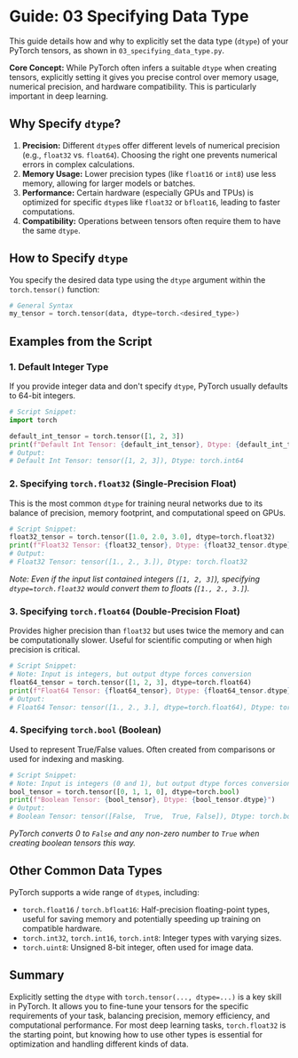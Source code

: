 # Guide: 03 Specifying Data Type

This guide details how and why to explicitly set the data type (`dtype`) of your PyTorch tensors, as shown in `03_specifying_data_type.py`.

**Core Concept:** While PyTorch often infers a suitable `dtype` when creating tensors, explicitly setting it gives you precise control over memory usage, numerical precision, and hardware compatibility. This is particularly important in deep learning.

## Why Specify `dtype`?

1. **Precision:** Different `dtype`s offer different levels of numerical precision (e.g., `float32` vs. `float64`). Choosing the right one prevents numerical errors in complex calculations.
2. **Memory Usage:** Lower precision types (like `float16` or `int8`) use less memory, allowing for larger models or batches.
3. **Performance:** Certain hardware (especially GPUs and TPUs) is optimized for specific `dtype`s like `float32` or `bfloat16`, leading to faster computations.
4. **Compatibility:** Operations between tensors often require them to have the same `dtype`.

## How to Specify `dtype`

You specify the desired data type using the `dtype` argument within the `torch.tensor()` function:

```python
# General Syntax
my_tensor = torch.tensor(data, dtype=torch.<desired_type>)
```

## Examples from the Script

### 1. Default Integer Type

If you provide integer data and don't specify `dtype`, PyTorch usually defaults to 64-bit integers.

```python
# Script Snippet:
import torch

default_int_tensor = torch.tensor([1, 2, 3])
print(f"Default Int Tensor: {default_int_tensor}, Dtype: {default_int_tensor.dtype}")
# Output:
# Default Int Tensor: tensor([1, 2, 3]), Dtype: torch.int64
```

### 2. Specifying `torch.float32` (Single-Precision Float)

This is the most common `dtype` for training neural networks due to its balance of precision, memory footprint, and computational speed on GPUs.

```python
# Script Snippet:
float32_tensor = torch.tensor([1.0, 2.0, 3.0], dtype=torch.float32)
print(f"Float32 Tensor: {float32_tensor}, Dtype: {float32_tensor.dtype}")
# Output:
# Float32 Tensor: tensor([1., 2., 3.]), Dtype: torch.float32
```

_Note: Even if the input list contained integers (`[1, 2, 3]`), specifying `dtype=torch.float32` would convert them to floats (`[1., 2., 3.]`)._

### 3. Specifying `torch.float64` (Double-Precision Float)

Provides higher precision than `float32` but uses twice the memory and can be computationally slower. Useful for scientific computing or when high precision is critical.

```python
# Script Snippet:
# Note: Input is integers, but output dtype forces conversion
float64_tensor = torch.tensor([1, 2, 3], dtype=torch.float64)
print(f"Float64 Tensor: {float64_tensor}, Dtype: {float64_tensor.dtype}")
# Output:
# Float64 Tensor: tensor([1., 2., 3.], dtype=torch.float64), Dtype: torch.float64
```

### 4. Specifying `torch.bool` (Boolean)

Used to represent True/False values. Often created from comparisons or used for indexing and masking.

```python
# Script Snippet:
# Note: Input is integers (0 and 1), but output dtype forces conversion
bool_tensor = torch.tensor([0, 1, 1, 0], dtype=torch.bool)
print(f"Boolean Tensor: {bool_tensor}, Dtype: {bool_tensor.dtype}")
# Output:
# Boolean Tensor: tensor([False,  True,  True, False]), Dtype: torch.bool
```

_PyTorch converts 0 to `False` and any non-zero number to `True` when creating boolean tensors this way._

## Other Common Data Types

PyTorch supports a wide range of `dtype`s, including:

- `torch.float16` / `torch.bfloat16`: Half-precision floating-point types, useful for saving memory and potentially speeding up training on compatible hardware.
- `torch.int32`, `torch.int16`, `torch.int8`: Integer types with varying sizes.
- `torch.uint8`: Unsigned 8-bit integer, often used for image data.

## Summary

Explicitly setting the `dtype` with `torch.tensor(..., dtype=...)` is a key skill in PyTorch. It allows you to fine-tune your tensors for the specific requirements of your task, balancing precision, memory efficiency, and computational performance. For most deep learning tasks, `torch.float32` is the starting point, but knowing how to use other types is essential for optimization and handling different kinds of data.
